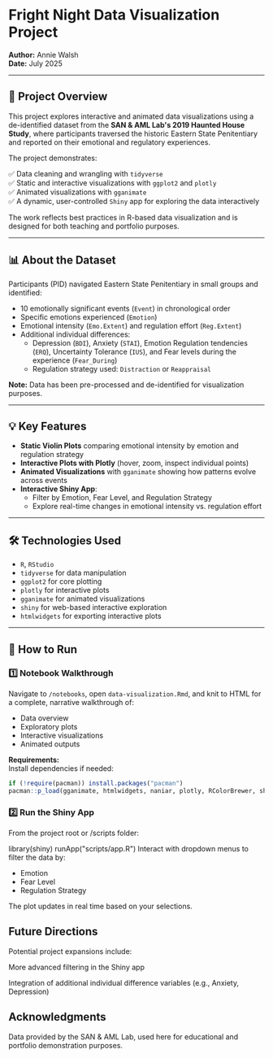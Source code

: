 # Fright Night Data Visualization Project

**Author:** Annie Walsh  
**Date:** July 2025  

---

## 🎃 Project Overview

This project explores interactive and animated data visualizations using a de-identified dataset from the **SAN & AML Lab's 2019 Haunted House Study**, where participants traversed the historic Eastern State Penitentiary and reported on their emotional and regulatory experiences.

The project demonstrates:

✅ Data cleaning and wrangling with `tidyverse`  
✅ Static and interactive visualizations with `ggplot2` and `plotly`  
✅ Animated visualizations with `gganimate`  
✅ A dynamic, user-controlled `Shiny` app for exploring the data interactively  

The work reflects best practices in R-based data visualization and is designed for both teaching and portfolio purposes.

---

## 📊 About the Dataset

Participants (PID) navigated Eastern State Penitentiary in small groups and identified:

- 10 emotionally significant events (`Event`) in chronological order  
- Specific emotions experienced (`Emotion`)  
- Emotional intensity (`Emo.Extent`) and regulation effort (`Reg.Extent`)  
- Additional individual differences:  
   - Depression (`BDI`), Anxiety (`STAI`), Emotion Regulation tendencies (`ERQ`), Uncertainty Tolerance (`IUS`), and Fear levels during the experience (`Fear_During`)  
   - Regulation strategy used: `Distraction` or `Reappraisal`  

**Note:** Data has been pre-processed and de-identified for visualization purposes.

---

## 💡 Key Features

- **Static Violin Plots** comparing emotional intensity by emotion and regulation strategy  
- **Interactive Plots with Plotly** (hover, zoom, inspect individual points)  
- **Animated Visualizations** with `gganimate` showing how patterns evolve across events  
- **Interactive Shiny App**:  
   - Filter by Emotion, Fear Level, and Regulation Strategy  
   - Explore real-time changes in emotional intensity vs. regulation effort  

---

## 🛠 Technologies Used

- `R`, `RStudio`  
- `tidyverse` for data manipulation  
- `ggplot2` for core plotting  
- `plotly` for interactive plots  
- `gganimate` for animated visualizations  
- `shiny` for web-based interactive exploration  
- `htmlwidgets` for exporting interactive plots  

---

## 📂 How to Run

### 1️⃣ Notebook Walkthrough

Navigate to `/notebooks`, open `data-visualization.Rmd`, and knit to HTML for a complete, narrative walkthrough of:

- Data overview  
- Exploratory plots  
- Interactive visualizations  
- Animated outputs

**Requirements:**  
Install dependencies if needed:

```r
if (!require(pacman)) install.packages("pacman")
pacman::p_load(gganimate, htmlwidgets, naniar, plotly, RColorBrewer, shiny, tidyverse, transformr, VIM)
```

### 2️⃣ Run the Shiny App
From the project root or /scripts folder:

library(shiny)
runApp("scripts/app.R")
Interact with dropdown menus to filter the data by:

- Emotion
- Fear Level
- Regulation Strategy

The plot updates in real time based on your selections.

## Future Directions
Potential project expansions include:

More advanced filtering in the Shiny app

Integration of additional individual difference variables (e.g., Anxiety, Depression)

## Acknowledgments
Data provided by the SAN & AML Lab, used here for educational and portfolio demonstration purposes.
